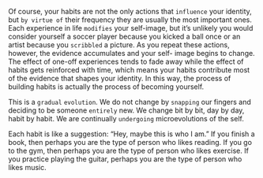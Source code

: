 Of course, your habits are not the only actions that `influence` your
identity, but `by virtue of` their frequency they are usually the most
important ones. Each experience in life `modifies` your self-image, but
it’s unlikely you would consider yourself a soccer player because you
kicked a ball once or an artist because you `scribbled` a picture. As you
repeat these actions, however, the evidence accumulates and your self-
image begins to change. The effect of one-off experiences tends to fade
away while the effect of habits gets reinforced with time, which means
your habits contribute most of the evidence that shapes your identity.
In this way, the process of building habits is actually the process of 
becoming yourself.

This is a `gradual` `evolution`. We do not change by `snapping` our
fingers and deciding to be someone `entirely` new. We change bit by bit,
day by day, habit by habit. We are continually `undergoing`
microevolutions of the self.

Each habit is like a suggestion: “Hey, maybe this is who I am.” If
you finish a book, then perhaps you are the type of person who likes
reading. If you go to the gym, then perhaps you are the type of person
who likes exercise. If you practice playing the guitar, perhaps you are
the type of person who likes music.